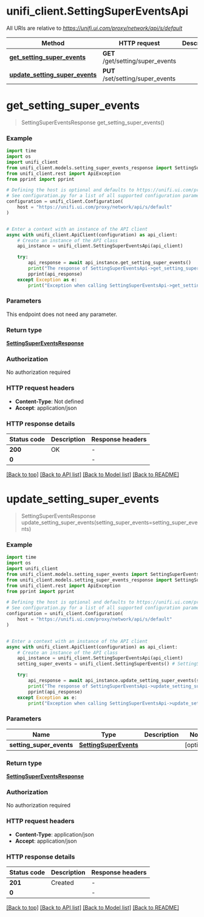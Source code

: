 # unifi_client.SettingSuperEventsApi

All URIs are relative to *https://unifi.ui.com/proxy/network/api/s/default*

Method | HTTP request | Description
------------- | ------------- | -------------
[**get_setting_super_events**](SettingSuperEventsApi.md#get_setting_super_events) | **GET** /get/setting/super_events | 
[**update_setting_super_events**](SettingSuperEventsApi.md#update_setting_super_events) | **PUT** /set/setting/super_events | 


# **get_setting_super_events**
> SettingSuperEventsResponse get_setting_super_events()



### Example


```python
import time
import os
import unifi_client
from unifi_client.models.setting_super_events_response import SettingSuperEventsResponse
from unifi_client.rest import ApiException
from pprint import pprint

# Defining the host is optional and defaults to https://unifi.ui.com/proxy/network/api/s/default
# See configuration.py for a list of all supported configuration parameters.
configuration = unifi_client.Configuration(
    host = "https://unifi.ui.com/proxy/network/api/s/default"
)


# Enter a context with an instance of the API client
async with unifi_client.ApiClient(configuration) as api_client:
    # Create an instance of the API class
    api_instance = unifi_client.SettingSuperEventsApi(api_client)

    try:
        api_response = await api_instance.get_setting_super_events()
        print("The response of SettingSuperEventsApi->get_setting_super_events:\n")
        pprint(api_response)
    except Exception as e:
        print("Exception when calling SettingSuperEventsApi->get_setting_super_events: %s\n" % e)
```



### Parameters

This endpoint does not need any parameter.

### Return type

[**SettingSuperEventsResponse**](SettingSuperEventsResponse.md)

### Authorization

No authorization required

### HTTP request headers

 - **Content-Type**: Not defined
 - **Accept**: application/json

### HTTP response details

| Status code | Description | Response headers |
|-------------|-------------|------------------|
**200** | OK |  -  |
**0** |  |  -  |

[[Back to top]](#) [[Back to API list]](../README.md#documentation-for-api-endpoints) [[Back to Model list]](../README.md#documentation-for-models) [[Back to README]](../README.md)

# **update_setting_super_events**
> SettingSuperEventsResponse update_setting_super_events(setting_super_events=setting_super_events)



### Example


```python
import time
import os
import unifi_client
from unifi_client.models.setting_super_events import SettingSuperEvents
from unifi_client.models.setting_super_events_response import SettingSuperEventsResponse
from unifi_client.rest import ApiException
from pprint import pprint

# Defining the host is optional and defaults to https://unifi.ui.com/proxy/network/api/s/default
# See configuration.py for a list of all supported configuration parameters.
configuration = unifi_client.Configuration(
    host = "https://unifi.ui.com/proxy/network/api/s/default"
)


# Enter a context with an instance of the API client
async with unifi_client.ApiClient(configuration) as api_client:
    # Create an instance of the API class
    api_instance = unifi_client.SettingSuperEventsApi(api_client)
    setting_super_events = unifi_client.SettingSuperEvents() # SettingSuperEvents |  (optional)

    try:
        api_response = await api_instance.update_setting_super_events(setting_super_events=setting_super_events)
        print("The response of SettingSuperEventsApi->update_setting_super_events:\n")
        pprint(api_response)
    except Exception as e:
        print("Exception when calling SettingSuperEventsApi->update_setting_super_events: %s\n" % e)
```



### Parameters


Name | Type | Description  | Notes
------------- | ------------- | ------------- | -------------
 **setting_super_events** | [**SettingSuperEvents**](SettingSuperEvents.md)|  | [optional] 

### Return type

[**SettingSuperEventsResponse**](SettingSuperEventsResponse.md)

### Authorization

No authorization required

### HTTP request headers

 - **Content-Type**: application/json
 - **Accept**: application/json

### HTTP response details

| Status code | Description | Response headers |
|-------------|-------------|------------------|
**201** | Created |  -  |
**0** |  |  -  |

[[Back to top]](#) [[Back to API list]](../README.md#documentation-for-api-endpoints) [[Back to Model list]](../README.md#documentation-for-models) [[Back to README]](../README.md)

